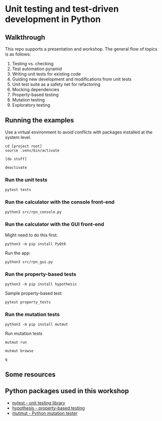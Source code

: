 # Unit testing and test-driven development in Python

## Walkthrough 

This repo supports a presentation and workshop. The general flow of topics is as follows:

1. Testing vs. checking 
1. Test automation pyramid 
1. Writing unit tests for existing code 
1. Guiding new development and modifications from unit tests
1. Unit test suite as a safety net for refactoring
1. Mocking dependencies 
1. Property-based testing 
1. Mutation testing 
1. Exploratory testing 

## Running the examples 

Use a virtual environment to avoid conflicts with packages installed at the system level.

```shell
cd [project root]
source .venv/bin/activate 

[do stuff]

deactivate
```

### Run the unit tests 

```shell 
pytest tests
```

### Run the calculator with the console front-end 

```shell 
python3 src/rpn_console.py
```

### Run the calculator with the GUI front-end 

Might need to do this first:

```shell 
python3 -m pip install PyQt6
``` 

Run the app:


```shell 
python3 src/rpn_gui.py 
``` 

### Run the property-based tests 

```shell
python3 -m pip install hypothesis
``` 

Sample property-based test:

```shell 
pytest property_tests
```

### Run the mutation tests 

```shell
python3 -m pip install mutmut 
``` 

Run mutation tests

```shell
mutmut run

mutmut browse 

q
``` 




## Some resources

## Python packages used in this workshop 

- [pytest - unit testing library](https://docs.pytest.org/en/stable/)
- [hypothesis - property-based testing](https://hypothesis.readthedocs.io/en/latest/)
- [mutmut - Python mutation tester](https://mutmut.readthedocs.io/en/latest/index.html)
